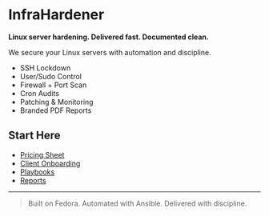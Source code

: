 # InfraHardener

**Linux server hardening. Delivered fast. Documented clean.**

We secure your Linux servers with automation and discipline.

- SSH Lockdown
- User/Sudo Control
- Firewall + Port Scan
- Cron Audits
- Patching & Monitoring
- Branded PDF Reports

## Start Here
- [Pricing Sheet](pricing.md)
- [Client Onboarding](onboarding-checklist.md)
- [Playbooks](playbooks/)
- [Reports](reports/)

---

> Built on Fedora. Automated with Ansible. Delivered with discipline.

